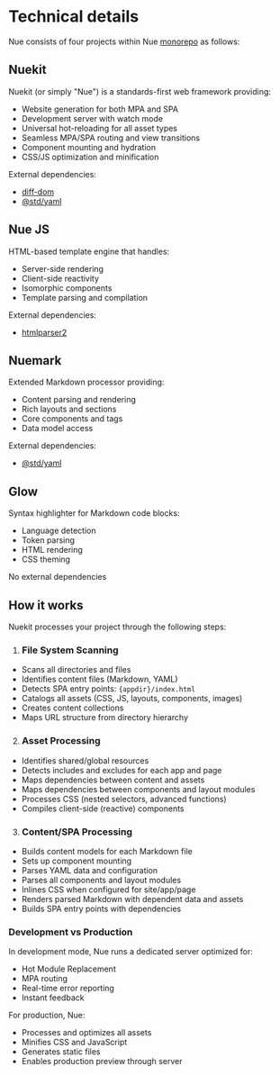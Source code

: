 
# Technical details

Nue consists of four projects within Nue [monorepo](//github.com/nuejs/nue/) as follows:

## Nuekit

Nuekit (or simply "Nue") is a standards-first web framework providing:

- Website generation for both MPA and SPA
- Development server with watch mode
- Universal hot-reloading for all asset types
- Seamless MPA/SPA routing and view transitions
- Component mounting and hydration
- CSS/JS optimization and minification

External dependencies:

- [diff-dom](//github.com/fiduswriter/diffDOM)
- [@std/yaml](//github.com/denoland/std/tree/main/yaml)


## Nue JS

HTML-based template engine that handles:

- Server-side rendering
- Client-side reactivity
- Isomorphic components
- Template parsing and compilation

External dependencies:

- [htmlparser2](//github.com/fb55/htmlparser2)

## Nuemark

Extended Markdown processor providing:

- Content parsing and rendering
- Rich layouts and sections
- Core components and tags
- Data model access

External dependencies:

- [@std/yaml](//github.com/denoland/std/tree/main/yaml)

## Glow

Syntax highlighter for Markdown code blocks:

- Language detection
- Token parsing
- HTML rendering
- CSS theming

No external dependencies


## How it works

Nuekit processes your project through the following steps:

1. ### File System Scanning
  - Scans all directories and files
  - Identifies content files (Markdown, YAML)
  - Detects SPA entry points: `{appdir}/index.html`
  - Catalogs all assets (CSS, JS, layouts, components, images)
  - Creates content collections
  - Maps URL structure from directory hierarchy

2. ### Asset Processing
  - Identifies shared/global resources
  - Detects includes and excludes for each app and page
  - Maps dependencies between content and assets
  - Maps dependencies between components and layout modules
  - Processes CSS (nested selectors, advanced functions)
  - Compiles client-side (reactive) components

3. ### Content/SPA Processing
  - Builds content models for each Markdown file
  - Sets up component mounting
  - Parses YAML data and configuration
  - Parses all components and layout modules
  - Inlines CSS when configured for site/app/page
  - Renders parsed Markdown with dependent data and assets
  - Builds SPA entry points with dependencies


### Development vs Production

In development mode, Nue runs a dedicated server optimized for:

- Hot Module Replacement
- MPA routing
- Real-time error reporting
- Instant feedback

For production, Nue:

- Processes and optimizes all assets
- Minifies CSS and JavaScript
- Generates static files
- Enables production preview through server
